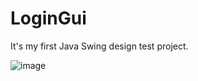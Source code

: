# LoginGui

It's my first Java Swing design test project.

![image](https://user-images.githubusercontent.com/51020037/184477599-6f8a4d04-d893-426d-aa85-9011db2a0193.png)
